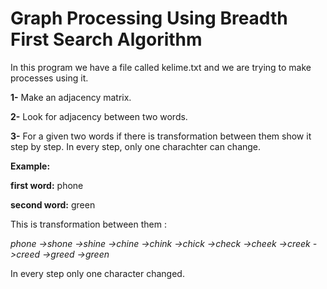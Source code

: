 # Graph Processing Using Breadth First Search Algorithm

In this program we have a file called kelime.txt and we are trying to make processes using it.

**1-** Make an adjacency matrix. 

**2-** Look for adjacency between two words.

**3-** For a given two words if there is transformation between them show it step by step. In every step, only one charachter can change. 

**Example:**
  
  **first word:** phone
  
  **second word:** green 

This is transformation between them :  

*phone ->shone ->shine ->chine ->chink ->chick ->check ->cheek ->creek ->creed ->greed ->green*

In every step only one character changed. 
